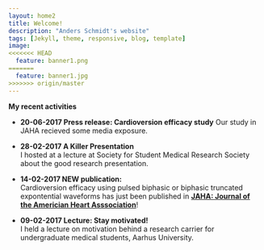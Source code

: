 ```yaml
---
layout: home2
title: Welcome!
description: "Anders Schmidt's website"
tags: [Jekyll, theme, responsive, blog, template]
image:
<<<<<<< HEAD
  feature: banner1.png
=======
  feature: banner1.jpg
>>>>>>> origin/master
---
```

**My recent activities**

* **20-06-2017 Press release: Cardioversion efficacy study**
Our study in JAHA recieved some media exposure.  

* **28-02-2017 A Killer Presentation** <br>
I hosted at a lecture at Society for Student Medical Research Society about the good research presentation.

* **14-02-2017 NEW publication:** <br>
Cardioversion efficacy using pulsed biphasic or biphasic truncated expontential waveforms has just been published in [**JAHA: Journal of the Americian Heart Asssociation**](http://jaha.ahajournals.org/)!

* **09-02-2017 Lecture: Stay motivated!** <br>
I held a lecture on motivation behind a research carrier for undergraduate medical students, Aarhus University.
